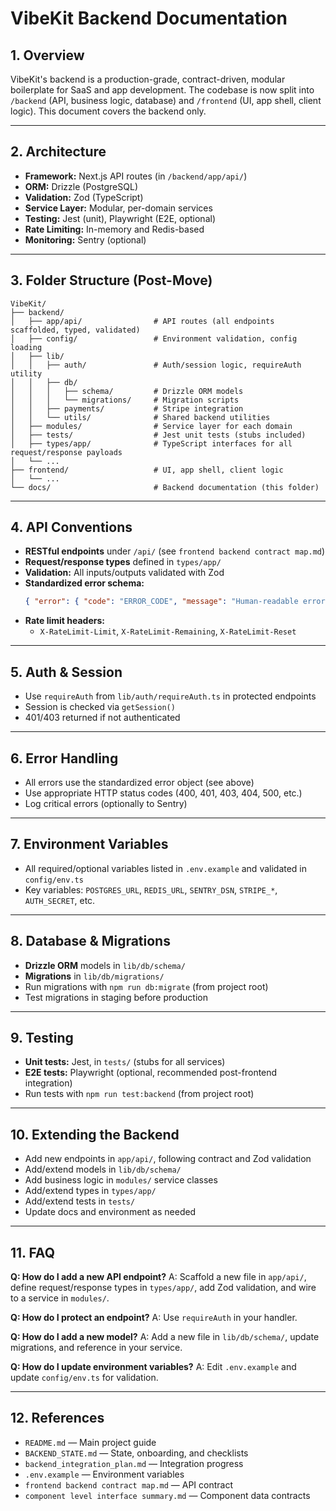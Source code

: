 # VibeKit Backend Documentation

## 1. Overview
VibeKit's backend is a production-grade, contract-driven, modular boilerplate for SaaS and app development. The codebase is now split into `/backend` (API, business logic, database) and `/frontend` (UI, app shell, client logic). This document covers the backend only.

---

## 2. Architecture
- **Framework:** Next.js API routes (in `/backend/app/api/`)
- **ORM:** Drizzle (PostgreSQL)
- **Validation:** Zod (TypeScript)
- **Service Layer:** Modular, per-domain services
- **Testing:** Jest (unit), Playwright (E2E, optional)
- **Rate Limiting:** In-memory and Redis-based
- **Monitoring:** Sentry (optional)

---

## 3. Folder Structure (Post-Move)
```
VibeKit/
├── backend/
│   ├── app/api/                # API routes (all endpoints scaffolded, typed, validated)
│   ├── config/                 # Environment validation, config loading
│   ├── lib/
│   │   ├── auth/               # Auth/session logic, requireAuth utility
│   │   ├── db/
│   │   │   ├── schema/         # Drizzle ORM models
│   │   │   └── migrations/     # Migration scripts
│   │   ├── payments/           # Stripe integration
│   │   └── utils/              # Shared backend utilities
│   ├── modules/                # Service layer for each domain
│   ├── tests/                  # Jest unit tests (stubs included)
│   ├── types/app/              # TypeScript interfaces for all request/response payloads
│   └── ...
├── frontend/                   # UI, app shell, client logic
│   └── ...
└── docs/                       # Backend documentation (this folder)
```

---

## 4. API Conventions
- **RESTful endpoints** under `/api/` (see `frontend backend contract map.md`)
- **Request/response types** defined in `types/app/`
- **Validation:** All inputs/outputs validated with Zod
- **Standardized error schema:**
  ```json
  { "error": { "code": "ERROR_CODE", "message": "Human-readable error message." } }
  ```
- **Rate limit headers:**
  - `X-RateLimit-Limit`, `X-RateLimit-Remaining`, `X-RateLimit-Reset`

---

## 5. Auth & Session
- Use `requireAuth` from `lib/auth/requireAuth.ts` in protected endpoints
- Session is checked via `getSession()`
- 401/403 returned if not authenticated

---

## 6. Error Handling
- All errors use the standardized error object (see above)
- Use appropriate HTTP status codes (400, 401, 403, 404, 500, etc.)
- Log critical errors (optionally to Sentry)

---

## 7. Environment Variables
- All required/optional variables listed in `.env.example` and validated in `config/env.ts`
- Key variables: `POSTGRES_URL`, `REDIS_URL`, `SENTRY_DSN`, `STRIPE_*`, `AUTH_SECRET`, etc.

---

## 8. Database & Migrations
- **Drizzle ORM** models in `lib/db/schema/`
- **Migrations** in `lib/db/migrations/`
- Run migrations with `npm run db:migrate` (from project root)
- Test migrations in staging before production

---

## 9. Testing
- **Unit tests:** Jest, in `tests/` (stubs for all services)
- **E2E tests:** Playwright (optional, recommended post-frontend integration)
- Run tests with `npm run test:backend` (from project root)

---

## 10. Extending the Backend
- Add new endpoints in `app/api/`, following contract and Zod validation
- Add/extend models in `lib/db/schema/`
- Add business logic in `modules/` service classes
- Add/extend types in `types/app/`
- Add/extend tests in `tests/`
- Update docs and environment as needed

---

## 11. FAQ
**Q: How do I add a new API endpoint?**
A: Scaffold a new file in `app/api/`, define request/response types in `types/app/`, add Zod validation, and wire to a service in `modules/`.

**Q: How do I protect an endpoint?**
A: Use `requireAuth` in your handler.

**Q: How do I add a new model?**
A: Add a new file in `lib/db/schema/`, update migrations, and reference in your service.

**Q: How do I update environment variables?**
A: Edit `.env.example` and update `config/env.ts` for validation.

---

## 12. References
- `README.md` — Main project guide
- `BACKEND_STATE.md` — State, onboarding, and checklists
- `backend_integration_plan.md` — Integration progress
- `.env.example` — Environment variables
- `frontend backend contract map.md` — API contract
- `component level interface summary.md` — Component data contracts 